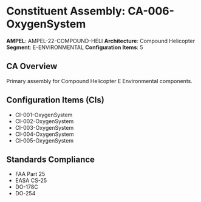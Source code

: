 # Constituent Assembly: CA-006-OxygenSystem

**AMPEL**: AMPEL-22-COMPOUND-HELI
**Architecture**: Compound Helicopter
**Segment**: E-ENVIRONMENTAL
**Configuration Items**: 5

## CA Overview
Primary assembly for Compound Helicopter E Environmental components.

## Configuration Items (CIs)
- CI-001-OxygenSystem
- CI-002-OxygenSystem
- CI-003-OxygenSystem
- CI-004-OxygenSystem
- CI-005-OxygenSystem

## Standards Compliance
- FAA Part 25
- EASA CS-25
- DO-178C
- DO-254
